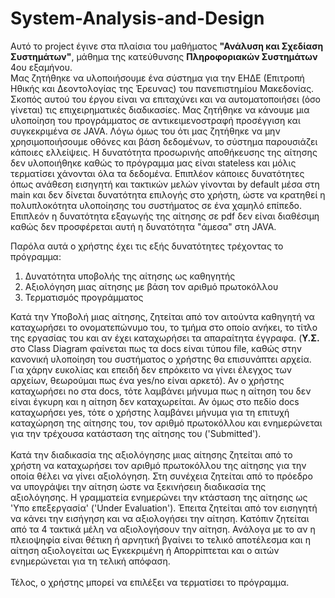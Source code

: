 # System-Analysis-and-Design

Αυτό το project έγινε στα πλαίσια του μαθήματος **"Ανάλυση και Σχεδίαση Συστημάτων"**, μάθημα της κατεύθυνσης **Πληροφοριακών Συστημάτων** 4ου εξαμήνου. \
Μας ζητήθηκε να υλοποιήσουμε ένα σύστημα για την ΕΗΔΕ (Επιτροπή Ηθικής και Δεοντολογίας της Έρευνας) του πανεπιστημίου Μακεδονίας. Σκοπός αυτού του έργου είναι να επιταχύνει και να αυτοματοποιήσει (όσο γίνεται) τις επιχειρηματικές διαδικασίες. Μας ζητήθηκε να κάνουμε μια υλοποίηση του προγράμματος σε αντικειμενοστραφή προσέγγιση και συγκεκριμένα σε JAVA. Λόγω όμως του ότι μας ζητήθηκε να μην χρησιμοποιήσουμε οθόνες και βάση δεδομένων, το σύστημα παρουσιάζει κάποιες ελλείψεις. Η δυνατότητα προσωρινής αποθήκευσης της αίτησης δεν υλοποιήθηκε καθώς το πρόγραμμα μας είναι stateless και μόλις τερματίσει χάνονται όλα τα δεδομένα. Επιπλέον κάποιες δυνατότητες όπως ανάθεση εισηγητή και τακτικών μελών γίνονται by default μέσα στη main και δεν δίνεται δυνατότητα επιλογής στο χρήστη, ώστε να κρατηθεί η πολυπλοκότητα υλοποίησης του συστήματος σε ένα χαμηλό επίπεδο. Επιπλεόν η δυνατότητα εξαγωγής της αίτησης σε pdf δεν είναι διαθέσιμη καθώς δεν προσφέρεται αυτή η δυνατότητα "άμεσα" στη JAVA.

Παρόλα αυτά ο χρήστης έχει τις εξής δυνατότητες τρέχοντας το πρόγραμμα:
1) Δυνατότητα υποβολής της αίτησης ως καθηγητής
2) Αξιολόγηση μιας αίτησης με βάση τον αριθμό πρωτοκόλλου
3) Τερματισμός προγράμματος

Κατά την Υποβολή μιας αίτησης, ζητείται από τον αιτούντα καθηγητή να καταχωρήσει το ονοματεπώνυμο του, το τμήμα στο οποίο ανήκει, το τίτλο της εργασίας του και αν έχει καταχωρήσει τα απαραίτητα έγγραφα. (**Υ.Σ.** στο Class Diagram φαίνεται πως τα docs είναι τύπου file, καθώς στην  κανονική υλοποίηση του συστήματος ο χρήστης θα επισυνάπτει αρχεία. Για χάρην ευκολίας και επειδή δεν επρόκειτο να γίνει έλεγχος των αρχείων, θεωρούμαι πως ένα yes/no είναι αρκετό). Αν ο χρήστης καταχωρήσει no στα docs, τότε λαμβάνει μήνυμα πως η αίτηση του δεν είναι έγκυρη και η αίτηση δεν καταχωρείται. Αν όμως στο πεδίο docs καταχωρήσει yes, τότε ο χρήστης λαμβάνει μήνυμα για τη επιτυχή καταχώρηση της αίτησης του, τον αριθμό πρωτοκόλλου και ενημερώνεται για την τρέχουσα κατάσταση της αίτησης του ('Submitted'). \
\
Κατά την διαδικασία της αξιολόγησης μιας αίτησης ζητείται από το χρήστη να καταχωρήσει τον αριθμό πρωτοκόλλου της αίτησης για την οποία θέλει να γίνει αξιολόγηση. Στη συνέχεια ζητείται από το πρόεδρο να υπογράψει την αίτηση ώστε να ξεκινήσειη διαδικασία της αξιολόγησης. Η γραμματεία ενημερώνει την κτάσταση της αίτησης ως 'Υπο επεξεργασία' ('Under Evaluation'). Έπειτα ζητείται από τον εισηγητή να κάνει την εισήγηση και να αξιολογήσει την αίτηση. Κατόπιν ζητείται από τα 4 τακτικά μέλη να αξιολογήσουν την αίτηση. Ανάλογα με το αν η πλειοψηφία είναι θέτικη ή αρνητική βγαίνει το τελικό αποτέλεσμα και η αίτηση αξιολογείται ως Εγκεκριμένη ή Απορρίπτεται και ο αιτών ενημερώνεται για τη τελική απόφαση. \
\
Τέλος, ο χρήστης μπορεί να επιλέξει να τερματίσει το πρόγραμμα.
